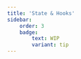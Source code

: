 ```yaml
---
title: 'State & Hooks'
sidebar:
    order: 3
    badge:
        text: WIP
        variant: tip
---
```

